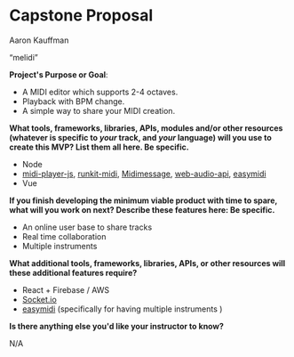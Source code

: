 # Capstone Proposal

Aaron Kauffman

“melidi”

**Project's Purpose or Goal**: 

- A MIDI editor which supports 2-4 octaves.
- Playback with BPM change.
- A simple way to share your MIDI creation.

**What tools, frameworks, libraries, APIs, modules and/or other resources (whatever is specific to *your* track, and *your* language) will you use to create this MVP? List them all here. Be specific.**

- Node
- [midi-player-js](https://www.npmjs.com/package/midi-player-js), [runkit-midi](https://npm.io/package/runkit-midi), [Midimessage](https://npm.io/package/midimessage), [web-audio-api](https://github.com/WebAudio/web-audio-api), [easymidi](https://www.npmjs.com/package/easymidi)
- Vue

**If you finish developing the minimum viable product with time to spare, what will you work on next? Describe these features here: Be specific.**

- An online user base to share tracks
- Real time collaboration
- Multiple instruments

**What additional tools, frameworks, libraries, APIs, or other resources will these additional features require?**

- React + Firebase / AWS
- [Socket.io](http://Socket.io)
- [easymidi](https://www.npmjs.com/package/easymidi) (specifically for having multiple instruments )

**Is there anything else you'd like your instructor to know?**

N/A
